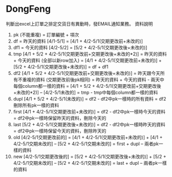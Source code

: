 # DongFeng
判斷出excel上訂單之排定交貨日有異動時，發EMAIL通知業務。
資料說明
1.	pk (不能重複) = 訂單編號 + 項次
2.	df = 昨天的資料 [4/1-5/1] = [4/1 + 4/2-5/1(交期更改前+未改的)]
3.	df1 = 今天的資料 [4/2-5/2] = [5/2 + 4/2-5/1(交期更改後+未改的)]
4.	tmp [4/1 + 5/2 + 4/2-5/1(交期更改前+交期更改後+未改的*2)]
      = 昨天的資料 + 今天的資料 (全部以新row加入)
      = [4/1 + 4/2-5/1(交期更改前+未改的)] + [5/2 + 4/2-5/1(交期更改後+未改的)]
      = df + df1
5.	df2 [4/1 + 5/2 + 4/2-5/1(交期更改前+交期更改後+未改的)]
      = 昨天跟今天所有不重複的資料 (交期更改前後pk相同)
      = 昨天的資料 + 今天的資料 - 兩天中每個column都一樣的資料
      = [4/1 + 5/2 + 4/2-5/1(交期更改前+交期更改後+未改的*2)] – [4/2-5/1未改的]
      = tmp - tmp中每個column都一樣的資料
6.	dupl [4/1 + 5/2 + 4/2-5/1(未改的)]
      = df2 - df2中pk一樣時的所有資料
      = df2刪除所有pk一樣的資料
7.	first [4/1 + 4/2-5/1(交期更改前+未改的)]
      = df2 - df2中pk一樣時今天的資料
      = df2中pk一樣時保留昨天的資料，刪除今天的
8.	last [5/2 + 4/2-5/1(交期更改後+未改的)]
      = df2 - df2中pk一樣時昨天的資料
      = df2中pk一樣時保留今天的資料，刪除昨天的
9.	old [4/2-5/1交期更改前的]
      = [4/1 + 4/2-5/1(交期更改前+未改的)] + [4/1 + 4/2-5/1交期未改的] – [5/2 + 4/2-5/1交期未改的]
      = first + dupl – 兩者pk一樣的資料
10.	new [4/2-5/1交期更改後的]
      = [5/2 + 4/2-5/1(交期更改後+未改的)] + [5/2 + 4/2-5/1交期未改的] – [5/2 + 4/2-5/1交期未改的]
      = last + dupl – 兩者pk一樣的資料
